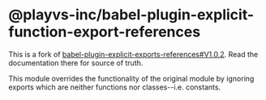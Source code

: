 # @playvs-inc/babel-plugin-explicit-function-export-references

This is a fork of [babel-plugin-explicit-exports-references#V1.0.2](https://github.com/Xunnamius/babel-plugin-explicit-exports-references/tree/31817864265c9e00bfdc9f1ceedf895b14b8ebef). Read the documentation there for source of truth.

This module overrides the functionality of the original module by ignoring exports which are neither functions nor classes--i.e. constants.
